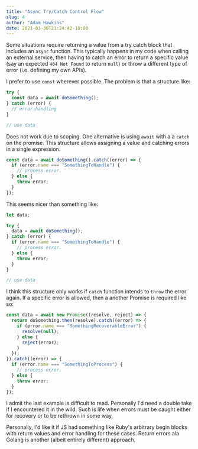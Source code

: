 ```yaml
---
title: "Async Try/Catch Control Flow"
slug: 4
author: "Adam Hawkins"
date: 2021-03-30T21:24:42-10:00
---
```


Some situations require returning a value from a try catch block that
includes an `async` function. This typically happens in my code when
calling an external service, then having to catch an error to return a
specific value (say an expected `404 Not Found` to return `null`) or
throw a different type of error (i.e. defining my own APIs).

I prefer to use `const` wherever possible. The problem is that a
structure like:

```javascript
try {
  const data = await doSomething();
} catch (error) {
  // error handling
}

// use data
```

Does not work due to scoping. One alternative is using `await` with a
a `catch` on the promise. This structure allows assigning a value and
catching errors in a single expression.

```javascript
const data = await doSomething().catch((error) => {
  if (error.name === "SomethingToHandle") {
    // process error.
  } else {
    throw error;
  }
});
```

This seems nicer than something like:

```javascript
let data;

try {
  data = await doSomething();
} catch (error) {
  if (error.name === "SomethingToHandle") {
    // process error.
  } else {
    throw error;
  }
}

// use data
```

I think this structure only works if `catch` function intends to
`throw` the error again. If a specific error is allowed, then a
another Promise is required like so:

```javascript
const data = await new Promise((resolve, reject) => {
  return doSomething.then(resolve).catch((error) => {
    if (error.name === "SomethingRecoverableError") {
      resolve(null);
    } else {
      reject(error);
    }
  });
}).catch((error) => {
  if (error.name === "SomethingToProcess") {
    // process error.
  } else {
    throw error;
  }
});
```

I admit the last example is difficult to read. Personally I'd need a
double take if I encountered it in the wild. Such is life when errors
must be caught either for recovery or to be rethrown in some way.

Personally, I'd like it if JS had something like Ruby's arbitrary
begin blocks with return values and error handling for these cases.
Return errors ala Golang is another (albeit entirely different)
approach.
